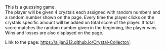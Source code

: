 This is a guessing game. <br/>
The player will be given 4 crystals each assigned with random numbers and a random number shown on the page.
Every time the player clicks on the crystals specific amount will be added on total score of the player.
If total score matches the random number given in the beginning, the player wins.
Wins and losses are also displayed on the page.

Link to the page: https://alijan312.github.io/Crystal-Collector/.
